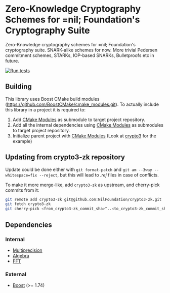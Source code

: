 # Zero-Knowledge Cryptography Schemes for =nil; Foundation's Cryptography Suite

Zero-Knowledge cryptography schemes for =nil; Foundation's cryptography suite.
SNARK-alike schemes for now. More trivial Pedersen commitment schemes, STARKs,
IOP-based SNARKs, Bulletproofs etc in future.

[![Run tests](https://github.com/NilFoundation/crypto3-zk/actions/workflows/run_tests.yml/badge.svg)](https://github.com/NilFoundation/crypto3-zk/actions/workflows/run_tests.yml)

## Building

This library uses Boost CMake build modules (https://github.com/BoostCMake/cmake_modules.git). To actually include this
library in a project it is required to:

1. Add [CMake Modules](https://github.com/BoostCMake/cmake_modules.git) as submodule to target project repository.
2. Add all the internal dependencies using [CMake Modules](https://github.com/BoostCMake/cmake_modules.git) as
   submodules to target project repository.
3. Initialize parent project with [CMake Modules](https://github.com/BoostCMake/cmake_modules.git) (Look
   at [crypto3](https://github.com/nilfoundation/crypto3.git) for the example)

## Updating from crypto3-zk repository
Update could be done either with `git format-patch` and `git am --3way --whitespace=fix --reject`, but this will lead to *.rej* files in case of conflicts.

To make it more merge-like, add `crypto3-zk` as upstream, and cherry-pick commits from it:
```bash
git remote add crypto3-zk git@github.com:NilFoundation/crypto3-zk.git
git fetch crypto3-zk
git cherry-pick <from_crypto3-zk_commit_sha>^..<to_crypto3-zk_commit_sha>
```

## Dependencies

### Internal

* [Multiprecision](https://github.com/nilfoundation/crypto3-multiprecision.git)
* [Algebra](https://github.com/nilfoundation/crypto3-algebra.git)
* [FFT](https://github.com/nilfoundation/crypto3-fft.git)

### External

* [Boost](https://boost.org) (>= 1.74)
